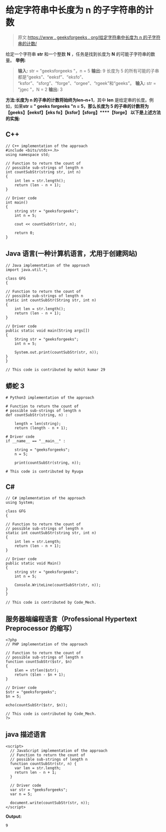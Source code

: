 # 给定字符串中长度为 n 的子字符串的计数

> 原文:[https://www . geeksforgeeks . org/给定字符串中长度为 n 的子字符串的计数/](https://www.geeksforgeeks.org/count-of-sub-strings-of-length-n-possible-from-the-given-string/)

给定一个字符串 **str** 和一个整数 **N** ，任务是找到长度为 **N** 的可能子字符串的数量。
**举例:**

> **输入:** str = "geeksforgeeks "，n = 5
> **输出:** 9
> 长度为 5 的所有可能的子串都是“geeks”、“eeksf”、“eksfo”、
> “ksfor”、“sforg”、“forge”、“orgee”、“rgeek”和“geeks”。
> **输入:** str = "jgec "，N = 2
> **输出:** 3

**方法:**长度为 **n** 的子串的计数将始终为**len–n+1**，其中 **len** 是给定串的长度。例如，如果**str = " geeks forgeeks "****n = 5**，那么长度为 5 的子串的计数将为**【geeks】****【eeksf】****【eks fo】****【ksfor】****【sforg】****【forge】** **以下是上述方法的实施:** 

## C++

```
// C++ implementation of the approach
#include <bits/stdc++.h>
using namespace std;

// Function to return the count of
// possible sub-strings of length n
int countSubStr(string str, int n)
{
    int len = str.length();
    return (len - n + 1);
}

// Driver code
int main()
{
    string str = "geeksforgeeks";
    int n = 5;

    cout << countSubStr(str, n);

    return 0;
}
```

## Java 语言(一种计算机语言，尤用于创建网站)

```
// Java implementation of the approach
import java.util.*;

class GFG
{

// Function to return the count of
// possible sub-strings of length n
static int countSubStr(String str, int n)
{
    int len = str.length();
    return (len - n + 1);
}

// Driver code
public static void main(String args[])
{
    String str = "geeksforgeeks";
    int n = 5;

    System.out.print(countSubStr(str, n));
}
}

// This code is contributed by mohit kumar 29
```

## 蟒蛇 3

```
# Python3 implementation of the approach

# Function to return the count of
# possible sub-strings of length n
def countSubStr(string, n) :

    length = len(string);
    return (length - n + 1);

# Driver code
if __name__ == "__main__" :

    string = "geeksforgeeks";
    n = 5;

    print(countSubStr(string, n));

# This code is contributed by Ryuga
```

## C#

```
// C# implementation of the approach
using System;

class GFG
{

// Function to return the count of
// possible sub-strings of length n
static int countSubStr(string str, int n)
{
    int len = str.Length;
    return (len - n + 1);
}

// Driver code
public static void Main()
{
    string str = "geeksforgeeks";
    int n = 5;

    Console.WriteLine(countSubStr(str, n));
}
}

// This code is contributed by Code_Mech.
```

## 服务器端编程语言（Professional Hypertext Preprocessor 的缩写）

```
<?php
// PHP implementation of the approach

// Function to return the count of
// possible sub-strings of length n
function countSubStr($str, $n)
{
    $len = strlen($str);
    return ($len - $n + 1);
}

// Driver code
$str = "geeksforgeeks";
$n = 5;

echo(countSubStr($str, $n));

// This code is contributed by Code_Mech.
?>
```

## java 描述语言

```
<script>
  // JavaScript implementation of the approach
  // Function to return the count of
  // possible sub-strings of length n
  function countSubStr(str, n) {
    var len = str.length;
    return len - n + 1;
  }

  // Driver code
  var str = "geeksforgeeks";
  var n = 5;

  document.write(countSubStr(str, n));
</script>
```

**Output:** 

```
9
```